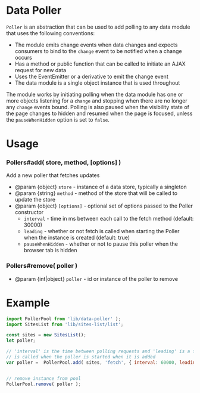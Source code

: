 Data Poller
==========

`Poller` is an abstraction that can be used to add polling to any data module that uses the following conventions:

* The module emits change events when data changes and expects consumers to bind to the `change` event to be notified when a change occurs
* Has a method or public function that can be called to initiate an AJAX request for new data
* Uses the EventEmitter or a derivative to emit the change event
* The data module is a single object instance that is used throughout

The module works by initiating polling when the data module has one or more objects listening for a `change` and stopping when there are no longer any `change` events bound. Polling is also paused when the visibility state of the page changes to hidden and resumed when the page is focused, unless the `pauseWhenHidden` option is set to `false`.

Usage
=====

### Pollers#add( store, method, [options] )

Add a new poller that fetches updates

- @param {object} `store` - instance of a data store, typically a singleton
- @param {string} `method` - method of the store that will be called to update the store
- @param {object} `[options]` - optional set of options passed to the Poller constructor
    - `interval` - time in ms between each call to the fetch method (default: 30000)
    - `leading` - whether or not fetch is called when starting the Poller when the instance is created (default: true)
    - `pauseWhenHidden` - whether or not to pause this poller when the browser tab is hidden

### Pollers#remove( poller )

- @param {int|object} `poller` - id or instance of the poller to remove


Example
=======
```js
import PollerPool from 'lib/data-poller' );
import SitesList from 'lib/sites-list/list';

const sites = new SitesList();
let poller;

// 'interval' is the time between polling requests and 'leading' is a flag that controls whether the `fetch` method
// is called when the poller is started when it is added
var poller =  PollerPool.add( sites, 'fetch', { interval: 60000, leading: true } );


// remove instance from pool
PollerPool.remove( poller );
```
